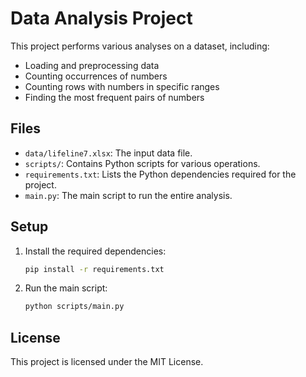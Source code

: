 # Data Analysis Project

This project performs various analyses on a dataset, including:

- Loading and preprocessing data
- Counting occurrences of numbers
- Counting rows with numbers in specific ranges
- Finding the most frequent pairs of numbers

## Files

- `data/lifeline7.xlsx`: The input data file.
- `scripts/`: Contains Python scripts for various operations.
- `requirements.txt`: Lists the Python dependencies required for the project.
- `main.py`: The main script to run the entire analysis.

## Setup

1. Install the required dependencies:

    ```bash
    pip install -r requirements.txt
    ```

2. Run the main script:

    ```bash
    python scripts/main.py
    ```

## License

This project is licensed under the MIT License.
